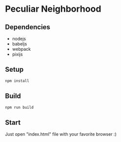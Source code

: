 # Peculiar Neighborhood  
## Dependencies  
  - nodejs  
  - babeljs  
  - webpack  
  - pixijs  
  
## Setup  
```sh
npm install
```  
  
## Build  
```sh
npm run build
```  

## Start  
Just open "index.html" file with your favorite browser :)  
  
